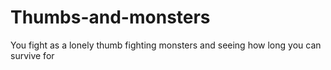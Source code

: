 # Thumbs-and-monsters
You fight as a lonely thumb fighting monsters and seeing how long you can survive for 
